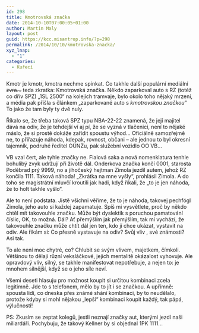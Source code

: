 ```yaml
---
id: 298
title: Kmotrovská značka
date: 2014-10-10T07:00:05+01:00
author: Martin Maly
layout: post
guid: https://kcc.misantrop.info/?p=298
permalink: /2014/10/10/kmotrovska-znacka/
xyz_lnap:
  - "1"
categories:
  - Kuřecí
---
```

Kmotr je kmotr, kmotra nechme spinkat. Co takhle další populární mediální <del>zvra&#8230;</del> teda zkratka: Kmotrovská značka. Někdo zaparkoval auto s RZ (totéž co dřív SPZ) &#8222;1SL 2500&#8220; na kolejích tramvaje, bylo okolo toho nějaký mrzení, a média pak přišla s článkem &#8222;zaparkované auto s _kmotrovskou značkou_&#8220; To jako že tam byly ty dvě nuly.

Říkalo se, že třeba taková SPZ typu NBA-22-22 znamená, že její majitel dává na odiv, že je tehdejší ví aj pí, že se vyzná v tlačenici, není to nějaké máslo, že si prostě dokáže zařídit spoustu výhod&#8230; Oficiálně samozřejmě ne, to přiřazuje náhoda, kdepak, rovnost, občani &#8211; ale jednou to byl okresní tajemník, podruhé ředitel OÚNZu, pak služební vozidlo OO VB&#8230;

VB vzal čert, ale tyhle značky ne. Fialová saka a nová nomenklatura tenhle bohulibý zvyk udržují při životě dál. Onderkova značka končí 0001, starosta Poděbrad prý 9999, no a jihočeský hejtman Zimola jezdil autem, jehož RZ končila 1111. Taková náhoda! &#8222;Zkrátka na mne vyšly&#8220;, prohlásil Zimola. A do toho se magistrátní mluvčí kroutili jak hadi, když říkali, že &#8222;to je jen náhoda, že to holt takhle vyšlo&#8220;.

Ale to není podstata. Jistě všichni věříme, že to je náhoda, takovej pechfógl Zimola, jeho auto si každej zapamatuje. Spíš mi vysvětlete, proč by někdo chtěl mít takovouhle značku. Může být dyslektik s poruchou pamatování číslic, OK, to možná. Dál? Ať přemýšlím jak přemýšlím, tak mi vychází, že takovouhle značku může chtít dál jen ten, kdo jí chce ukázat, vystavit na odiv. Ale říkám si: Co přesně vystavuje na odiv? Svůj vliv , své známosti? Asi tak.

To ale není moc chytré, co? Chlubit se svým vlivem, majetkem, čímkoli. Většinou to dělají různí veksláčkové, jejich mentalitě okázalost vyhovuje. Ale opravdový vliv, silný, se takhle manifestovat nepotřebuje, a nejen to: je mnohem silnější, když se o jeho síle neví.

Všemi deseti hlasuju pro možnost koupit si určitou kombinaci zcela legitimně. Jde to s telefonem, mělo by to jít i se značkou. A upřímně: spousta lidí, co dneska přes známé shání kombinaci, by to neudělalo, protože kdyby si mohl nějakou &#8222;lepší&#8220; kombinaci koupit každý, tak pápá, výlučnosti!

PS: Zkusím se zeptat kolegů, jestli neznají značky aut, kterými jezdí naši miliardáři. Pochybuju, že takový Kellner by si objednal 1PK 1111&#8230;
